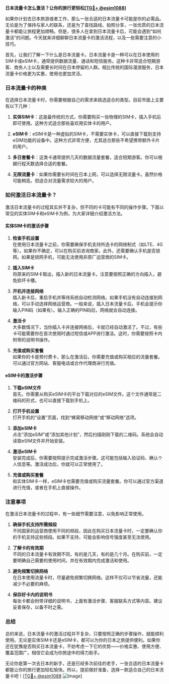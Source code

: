 **日本流量卡怎么激活？让你的旅行更轻松[[TG💪+ @esim1088](https://t.me/s/esim1088)]**

如果你计划去日本旅游或者工作，那么一张合适的日本流量卡可能是你的必需品。无论是为了保持与家人的联系，还是为了查找路线、拍照分享，一张优质的日本流量卡都能让旅程更加顺畅。但是，很多人在拿到日本流量卡后，可能会遇到“如何激活”的问题。今天就来详细聊聊日本流量卡的激活流程，以及一些需要注意的小技巧。

首先，让我们了解一下什么是日本流量卡。日本流量卡是一种可以在日本使用的SIM卡或eSIM卡，通常提供数据流量、通话和短信服务。这种卡非常适合短期游客、商务人士以及需要长时间在日本停留的人群。相比传统的国际漫游服务，日本流量卡价格更为实惠，使用也更加灵活。

### 日本流量卡的种类

在选择日本流量卡时，你需要根据自己的需求来挑选适合的类型。目前市面上主要有以下几种：

1. **实体SIM卡**：这是最传统的方式，你需要购买一张物理的SIM卡，插入手机后即可使用。这种方式适合那些喜欢用实体卡的用户。
   
2. **eSIM卡**：eSIM卡是一种虚拟的SIM卡，不需要实体卡，可以直接下载到支持eSIM功能的设备中。这种方式非常方便，尤其适合那些不希望携带额外卡片的用户。

3. **多日套餐卡**：这类卡通常提供几天的数据流量套餐，适合短期游客。你可以根据行程天数选择合适的套餐。

4. **无限流量卡**：如果你需要长时间在日本上网，可以选择无限流量卡。虽然价格可能稍高，但适合对流量需求较大的用户。

### 如何激活日本流量卡？

激活日本流量卡的过程其实并不复杂，但不同的卡可能有不同的操作步骤。下面以常见的实体SIM卡和eSIM卡为例，为大家详细介绍激活方法。

#### 实体SIM卡的激活步骤

1. **检查手机设置**  
   在使用日本流量卡之前，你需要确保手机支持所选卡的网络制式（如LTE、4G等）。如果你不确定，可以在购买前咨询商家。此外，还需要确认手机是否锁网。如果是锁网手机，可能无法使用非原厂运营商的SIM卡。

2. **插入SIM卡**  
   将原来的SIM卡取出，插入新的日本流量卡。注意要按照正确的方向插入，避免损坏卡槽。

3. **开机并连接网络**  
   插入新卡后，重启手机并等待系统自动检测网络。如果手机没有自动连接到网络，可以手动选择网络运营商。一般来说，插入日本流量卡后，手机会提示你输入PIN码（如果有）。输入正确的PIN码后，网络就会自动连接。

4. **激活卡**  
   大多数情况下，当你插入卡并连接网络后，卡就已经自动激活了。不过，有些卡可能需要你在首次使用时通过短信或APP进行激活。这时，你需要按照卡内附带的说明书操作。

5. **充值或购买套餐**  
   如果你的卡是预付费卡，那么在激活后，你需要充值或购买相应的流量套餐。可以通过官方网站、客服电话或合作代理商进行充值。

#### eSIM卡的激活步骤

1. **下载eSIM文件**  
   首先，你需要从购买eSIM卡的平台下载对应的eSIM文件。这个文件通常是二维码的形式，也可以直接下载到手机上。

2. **打开手机设置**  
   打开手机的“设置”页面，找到“蜂窝移动网络”或“移动网络”选项。

3. **添加eSIM卡**  
   点击“添加eSIM”或“添加其他计划”，然后扫描刚刚下载的二维码。系统会自动读取eSIM文件并开始安装。

4. **激活eSIM卡**  
   安装完成后，你需要按照提示完成激活步骤。这可能包括输入验证码、确认个人信息等。激活成功后，你就可以正常使用了。

5. **充值或购买套餐**  
   和实体SIM卡一样，eSIM卡也需要充值或购买流量套餐。你可以通过官方渠道进行充值，或者在手机上直接操作。

### 注意事项

在激活日本流量卡的过程中，有一些细节需要注意，以免影响正常使用。

1. **确保手机支持所需频段**  
   不同国家的运营商使用不同的频段，因此在购买日本流量卡时，一定要确认你的手机支持这些频段。如果不支持，可能会影响信号强度甚至无法使用。

2. **了解卡的有效期**  
   不同的日本流量卡有效期不同，有的是几天，有的是几个月。在购买前，一定要明确自己需要的使用时间，并在有效期内完成激活和使用。

3. **避免频繁切换网络**  
   在日本使用流量卡时，尽量避免频繁切换网络。这样不仅可以节省流量，还能减少不必要的麻烦。

4. **保存好卡内的说明书**  
   每张卡都会附带详细的说明书，上面有激活步骤、客服联系方式等内容。建议妥善保存，以备不时之需。

### 总结

总的来说，日本流量卡的激活过程并不复杂，只要按照正确的步骤操作，就能顺利使用。无论是实体SIM卡还是eSIM卡，都可以为你的日本之旅提供便利。如果你还在犹豫是否购买日本流量卡，不妨考虑一下它的优势——价格实惠、使用方便、覆盖范围广。相信它会成为你旅途中的得力助手。

无论你是第一次去日本的新手，还是已经多次前往的老手，一张合适的日本流量卡都能让你的旅行更加轻松愉快。所以，提前做好准备，选择一款适合自己的日本流量卡吧！[[TG💪+ @esim1088](https://t.me/s/esim1088) ![Image](https://i.postimg.cc/4NQfJmqS/Snipaste-2025-05-13-00-14-12.png)]